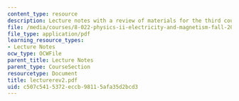 ```yaml
---
content_type: resource
description: Lecture notes with a review of materials for the third course exam.
file: /media/courses/8-022-physics-ii-electricity-and-magnetism-fall-2006/c507c5415372eccb98115afa35d2bcd3_lecturerev2.pdf
file_type: application/pdf
learning_resource_types:
- Lecture Notes
ocw_type: OCWFile
parent_title: Lecture Notes
parent_type: CourseSection
resourcetype: Document
title: lecturerev2.pdf
uid: c507c541-5372-eccb-9811-5afa35d2bcd3
---
```

